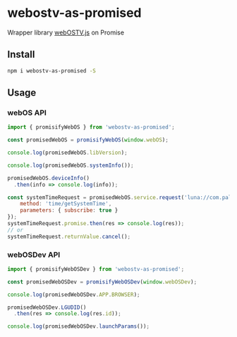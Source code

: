 # webostv-as-promised

Wrapper library [webOSTV.js](http://webostv.developer.lge.com/api/webostvjs/) on Promise

## Install

```bash
npm i webostv-as-promised -S
```

## Usage

### webOS API

```javascript
import { promisifyWebOS } from 'webostv-as-promised';

const promisedWebOS = promisifyWebOS(window.webOS);

console.log(promisedWebOS.libVersion);

console.log(promisedWebOS.systemInfo());

promisedWebOS.deviceInfo()
  .then(info => console.log(info));

const systemTimeRequest = promisedWebOS.service.request('luna://com.palm.systemservice', {
    method: 'time/getSystemTime',
    parameters: { subscribe: true }
});
systemTimeRequest.promise.then(res => console.log(res));
// or
systemTimeRequest.returnValue.cancel();
```

### webOSDev API

```javascript
import { promisifyWebOSDev } from 'webostv-as-promised';

const promisedWebOSDev = promisifyWebOSDev(window.webOSDev);

console.log(promisedWebOSDev.APP.BROWSER);

promisedWebOSDev.LGUDID()
  .then(res => console.log(res.id));

console.log(promisedWebOSDev.launchParams());
```
